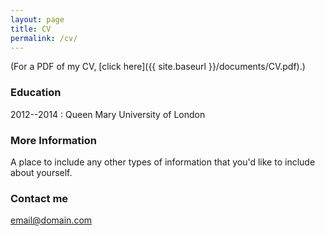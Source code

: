 ```yaml
---
layout: page
title: CV
permalink: /cv/
---
```


(For a PDF of my CV, [click here]({{ site.baseurl }}/documents/CV.pdf).)


### Education

2012--2014
:	Queen Mary University of London

### More Information

A place to include any other types of information that you'd like to include about yourself.

### Contact me

[email@domain.com](mailto:email@domain.com)